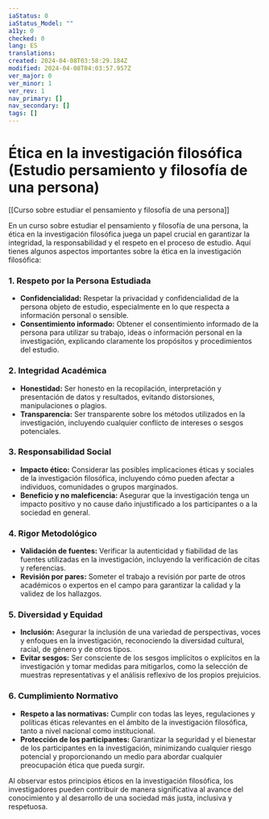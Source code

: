 ```yaml
---
iaStatus: 0
iaStatus_Model: ""
a11y: 0
checked: 0
lang: ES
translations: 
created: 2024-04-08T03:58:29.184Z
modified: 2024-04-08T04:03:57.957Z
ver_major: 0
ver_minor: 1
ver_rev: 1
nav_primary: []
nav_secondary: []
tags: []
---
```

# Ética en la investigación filosófica (Estudio persamiento y filosofía de una persona)

[[Curso sobre estudiar el pensamiento y filosofía de una persona]]

En un curso sobre estudiar el pensamiento y filosofía de una persona, la ética en la investigación filosófica juega un papel crucial en garantizar la integridad, la responsabilidad y el respeto en el proceso de estudio. Aquí tienes algunos aspectos importantes sobre la ética en la investigación filosófica:

### 1. Respeto por la Persona Estudiada

- **Confidencialidad:** Respetar la privacidad y confidencialidad de la persona objeto de estudio, especialmente en lo que respecta a información personal o sensible.
- **Consentimiento informado:** Obtener el consentimiento informado de la persona para utilizar su trabajo, ideas o información personal en la investigación, explicando claramente los propósitos y procedimientos del estudio.

### 2. Integridad Académica

- **Honestidad:** Ser honesto en la recopilación, interpretación y presentación de datos y resultados, evitando distorsiones, manipulaciones o plagios.
- **Transparencia:** Ser transparente sobre los métodos utilizados en la investigación, incluyendo cualquier conflicto de intereses o sesgos potenciales.

### 3. Responsabilidad Social

- **Impacto ético:** Considerar las posibles implicaciones éticas y sociales de la investigación filosófica, incluyendo cómo pueden afectar a individuos, comunidades o grupos marginados.
- **Beneficio y no maleficencia:** Asegurar que la investigación tenga un impacto positivo y no cause daño injustificado a los participantes o a la sociedad en general.

### 4. Rigor Metodológico

- **Validación de fuentes:** Verificar la autenticidad y fiabilidad de las fuentes utilizadas en la investigación, incluyendo la verificación de citas y referencias.
- **Revisión por pares:** Someter el trabajo a revisión por parte de otros académicos o expertos en el campo para garantizar la calidad y la validez de los hallazgos.

### 5. Diversidad y Equidad

- **Inclusión:** Asegurar la inclusión de una variedad de perspectivas, voces y enfoques en la investigación, reconociendo la diversidad cultural, racial, de género y de otros tipos.
- **Evitar sesgos:** Ser consciente de los sesgos implícitos o explícitos en la investigación y tomar medidas para mitigarlos, como la selección de muestras representativas y el análisis reflexivo de los propios prejuicios.

### 6. Cumplimiento Normativo

- **Respeto a las normativas:** Cumplir con todas las leyes, regulaciones y políticas éticas relevantes en el ámbito de la investigación filosófica, tanto a nivel nacional como institucional.
- **Protección de los participantes:** Garantizar la seguridad y el bienestar de los participantes en la investigación, minimizando cualquier riesgo potencial y proporcionando un medio para abordar cualquier preocupación ética que pueda surgir.

Al observar estos principios éticos en la investigación filosófica, los investigadores pueden contribuir de manera significativa al avance del conocimiento y al desarrollo de una sociedad más justa, inclusiva y respetuosa.